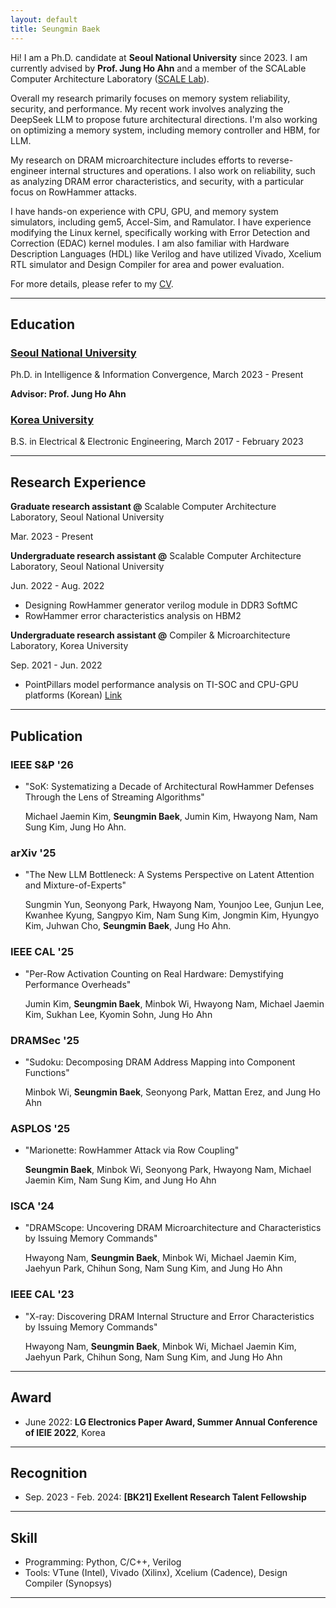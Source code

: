 ```yaml
---
layout: default
title: Seungmin Baek
---
```


Hi! I am a Ph.D. candidate at **Seoul National University** since 2023. I am currently advised by **Prof. Jung Ho Ahn** and a member of the SCALable Computer Architecture Laboratory ([SCALE Lab]).

Overall my research primarily focuses on memory system reliability, security, and performance. My recent work involves analyzing the DeepSeek LLM to propose future architectural directions. I'm also working on optimizing a memory system, including memory controller and HBM, for LLM.

My research on DRAM microarchitecture includes efforts to reverse-engineer internal structures and operations. I also work on reliability, such as analyzing DRAM error characteristics, and security, with a particular focus on RowHammer attacks.

I have hands-on experience with CPU, GPU, and memory system simulators, including gem5, Accel-Sim, and Ramulator. I have experience modifying the Linux kernel, specifically working with Error Detection and Correction (EDAC) kernel modules. I am also familiar with Hardware Description Languages (HDL) like Verilog and have utilized Vivado, Xcelium RTL simulator and Design Compiler for area and power evaluation.

For more details, please refer to my [CV].

[SCALE Lab]: https://scale.snu.ac.kr/
[CV]: https://drive.google.com/file/d/17ULd6EiKvWhN5cQ84h6UMRpN_1RkR_Ux/view?usp=drive_link

---

## Education
### <u>Seoul National University</u>

Ph.D. in Intelligence & Information Convergence, March 2023 - Present

**Advisor: Prof. Jung Ho Ahn**

### <u>Korea University</u>

B.S. in Electrical & Electronic Engineering, March 2017 - February 2023

---

## Research Experience

**Graduate research assistant @** Scalable Computer Architecture Laboratory, Seoul National University

Mar. 2023 - Present

**Undergraduate research assistant @** Scalable Computer Architecture Laboratory, Seoul National University

Jun. 2022 - Aug. 2022

- Designing RowHammer generator verilog module in DDR3 SoftMC
- RowHammer error characteristics analysis on HBM2

**Undergraduate research assistant @** Compiler & Microarchitecture Laboratory, Korea University

Sep. 2021 - Jun. 2022

- PointPillars model performance analysis on TI-SOC and CPU-GPU platforms (Korean) [Link]

  [Link]: https://www.dbpia.co.kr/pdf/pdfView.do?nodeId=NODE11132910&googleIPSandBox=false&mark=0&minRead=5&ipRange=false&b2cLoginYN=false&icstClss=010000&isPDFSizeAllowed=true&accessgl=Y&language=ko_KR&hasTopBanner=true

---

## Publication

### IEEE S&P '26
- \"SoK: Systematizing a Decade of Architectural RowHammer Defenses Through the Lens of Streaming Algorithms\"

    Michael Jaemin Kim, **Seungmin Baek**, Jumin Kim, Hwayong Nam, Nam Sung Kim, Jung Ho Ahn.

### arXiv '25
- \"The New LLM Bottleneck: A Systems Perspective on Latent Attention and Mixture-of-Experts\"

  Sungmin Yun, Seonyong Park, Hwayong Nam, Younjoo Lee, Gunjun Lee, Kwanhee Kyung, Sangpyo Kim, Nam Sung Kim, Jongmin Kim, Hyungyo Kim, Juhwan Cho, **Seungmin Baek**, Jung Ho Ahn.

### IEEE CAL '25
- \"Per-Row Activation Counting on Real Hardware: Demystifying Performance Overheads\"

  Jumin Kim, **Seungmin Baek**, Minbok Wi, Hwayong Nam, Michael Jaemin Kim, Sukhan Lee, Kyomin Sohn, Jung Ho Ahn

### DRAMSec '25
- \"Sudoku: Decomposing DRAM Address Mapping into Component Functions\"
  
  Minbok Wi, **Seungmin Baek**, Seonyong Park, Mattan Erez, and Jung Ho Ahn

### ASPLOS '25
- \"Marionette: RowHammer Attack via Row Coupling\"
  
  **Seungmin Baek**, Minbok Wi, Seonyong Park, Hwayong Nam, Michael Jaemin Kim, Nam Sung Kim, and Jung Ho Ahn

### ISCA '24
- \"DRAMScope: Uncovering DRAM Microarchitecture and Characteristics by Issuing Memory Commands\"
  
  Hwayong Nam, **Seungmin Baek**, Minbok Wi, Michael Jaemin Kim, Jaehyun Park, Chihun Song, Nam Sung Kim, and Jung Ho Ahn

### IEEE CAL '23
- \"X-ray: Discovering DRAM Internal Structure and Error Characteristics by Issuing Memory Commands\"
  
  Hwayong Nam, **Seungmin Baek**, Minbok Wi, Michael Jaemin Kim, Jaehyun Park, Chihun Song, Nam Sung Kim, and Jung Ho Ahn

---

## Award
- June 2022: **LG Electronics Paper Award, Summer Annual Conference of IEIE 2022**, Korea

---

## Recognition
- Sep. 2023 - Feb. 2024: **\[BK21\] Exellent Research Talent Fellowship**

___

## Skill
- Programming: Python, C/C++, Verilog
- Tools: VTune (Intel), Vivado (Xilinx), Xcelium (Cadence), Design Compiler (Synopsys)

___
